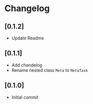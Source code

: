 # Changelog

## [0.1.2]
- Update Readme

## [0.1.1]
- Add chandelog
- Rename nested class `Meta` to `MetaTask`

## [0.1.0]
- Initial commit
